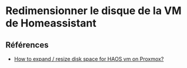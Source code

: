 # Redimensionner le disque de la VM de Homeassistant

## Références

* [How to expand / resize disk space for HAOS vm on Proxmox?](https://community.home-assistant.io/t/how-to-expand-resize-disk-space-for-haos-vm-on-proxmox/532106)
